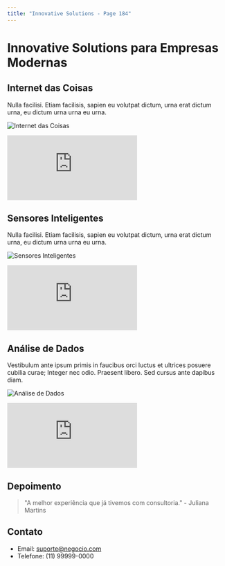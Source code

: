```yaml
---
title: "Innovative Solutions - Page 184"
---
```


# Innovative Solutions para Empresas Modernas

## Internet das Coisas
Nulla facilisi. Etiam facilisis, sapien eu volutpat dictum, urna erat dictum urna, eu dictum urna urna eu urna.

![Internet das Coisas](https://source.unsplash.com/800x400/?iot,technology,devices,6827)
<iframe class="w-full h-64 object-cover rounded-lg shadow-lg my-4" src="https://www.youtube.com/embed/ejubeppy9mc" frameborder="0" allowfullscreen></iframe>

## Sensores Inteligentes
Nulla facilisi. Etiam facilisis, sapien eu volutpat dictum, urna erat dictum urna, eu dictum urna urna eu urna.

![Sensores Inteligentes](https://source.unsplash.com/800x400/?smart,sensor,technology,2019)
<iframe class="w-full h-64 object-cover rounded-lg shadow-lg my-4" src="https://www.youtube.com/embed/XT35XdL0frc" frameborder="0" allowfullscreen></iframe>

## Análise de Dados
Vestibulum ante ipsum primis in faucibus orci luctus et ultrices posuere cubilia curae; Integer nec odio. Praesent libero. Sed cursus ante dapibus diam.

![Análise de Dados](https://source.unsplash.com/800x400/?data,analytics,computer,8488)
<iframe class="w-full h-64 object-cover rounded-lg shadow-lg my-4" src="https://www.youtube.com/embed/l3Ea_hq9vW4" frameborder="0" allowfullscreen></iframe>

## Depoimento
> "A melhor experiência que já tivemos com consultoria." - Juliana Martins

## Contato
- Email: suporte@negocio.com
- Telefone: (11) 99999-0000

